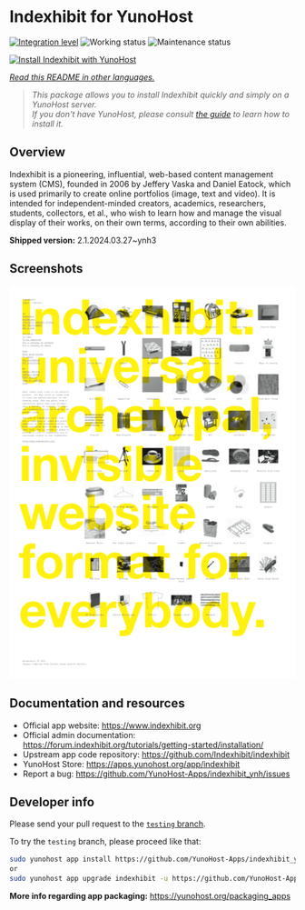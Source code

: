 <!--
N.B.: This README was automatically generated by <https://github.com/YunoHost/apps/tree/master/tools/readme_generator>
It shall NOT be edited by hand.
-->

# Indexhibit for YunoHost

[![Integration level](https://apps.yunohost.org/badge/integration/indexhibit)](https://ci-apps.yunohost.org/ci/apps/indexhibit/)
![Working status](https://apps.yunohost.org/badge/state/indexhibit)
![Maintenance status](https://apps.yunohost.org/badge/maintained/indexhibit)

[![Install Indexhibit with YunoHost](https://install-app.yunohost.org/install-with-yunohost.svg)](https://install-app.yunohost.org/?app=indexhibit)

*[Read this README in other languages.](./ALL_README.md)*

> *This package allows you to install Indexhibit quickly and simply on a YunoHost server.*  
> *If you don't have YunoHost, please consult [the guide](https://yunohost.org/install) to learn how to install it.*

## Overview

Indexhibit is a pioneering, influential, web-based content management system (CMS), founded in 2006 by Jeffery Vaska and Daniel Eatock, which is used primarily to create online portfolios (image, text and video).
It is intended for independent-minded creators, academics, researchers, students, collectors, et al., who wish to learn how and manage the visual display of their works, on their own terms, according to their own abilities.


**Shipped version:** 2.1.2024.03.27~ynh3

## Screenshots

![Screenshot of Indexhibit](./doc/screenshots/146_indexhibit.png)

## Documentation and resources

- Official app website: <https://www.indexhibit.org>
- Official admin documentation: <https://forum.indexhibit.org/tutorials/getting-started/installation/>
- Upstream app code repository: <https://github.com/Indexhibit/indexhibit>
- YunoHost Store: <https://apps.yunohost.org/app/indexhibit>
- Report a bug: <https://github.com/YunoHost-Apps/indexhibit_ynh/issues>

## Developer info

Please send your pull request to the [`testing` branch](https://github.com/YunoHost-Apps/indexhibit_ynh/tree/testing).

To try the `testing` branch, please proceed like that:

```bash
sudo yunohost app install https://github.com/YunoHost-Apps/indexhibit_ynh/tree/testing --debug
or
sudo yunohost app upgrade indexhibit -u https://github.com/YunoHost-Apps/indexhibit_ynh/tree/testing --debug
```

**More info regarding app packaging:** <https://yunohost.org/packaging_apps>
